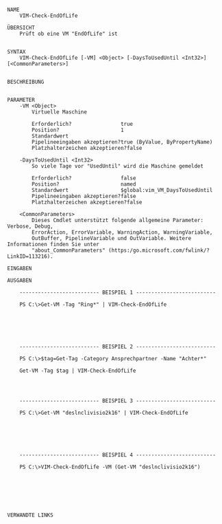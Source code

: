 ﻿```

NAME
    VIM-Check-EndOfLife
    
ÜBERSICHT
    Prüft ob eine VM "EndOfLife" ist
    
    
SYNTAX
    VIM-Check-EndOfLife [-VM] <Object> [-DaysToUsedUntil <Int32>] [<CommonParameters>]
    
    
BESCHREIBUNG
    

PARAMETER
    -VM <Object>
        Virtuelle Maschine
        
        Erforderlich?                true
        Position?                    1
        Standardwert                 
        Pipelineeingaben akzeptieren?true (ByValue, ByPropertyName)
        Platzhalterzeichen akzeptieren?false
        
    -DaysToUsedUntil <Int32>
        So viele Tage vor "UsedUntil" wird die Maschine gemeldet
        
        Erforderlich?                false
        Position?                    named
        Standardwert                 $global:vim_VM_DaysToUsedUntil
        Pipelineeingaben akzeptieren?false
        Platzhalterzeichen akzeptieren?false
        
    <CommonParameters>
        Dieses Cmdlet unterstützt folgende allgemeine Parameter: Verbose, Debug,
        ErrorAction, ErrorVariable, WarningAction, WarningVariable,
        OutBuffer, PipelineVariable und OutVariable. Weitere Informationen finden Sie unter 
        "about_CommonParameters" (https:/go.microsoft.com/fwlink/?LinkID=113216). 
    
EINGABEN
    
AUSGABEN
    
    -------------------------- BEISPIEL 1 --------------------------
    
    PS C:\>Get-VM -Tag "Ring*" | VIM-Check-EndOfLife
    
    
    
    
    
    
    -------------------------- BEISPIEL 2 --------------------------
    
    PS C:\>$tag=Get-Tag -Category Ansprechpartner -Name "Achter*"
    
    Get-VM -Tag $tag | VIM-Check-EndOfLife
    
    
    
    
    -------------------------- BEISPIEL 3 --------------------------
    
    PS C:\>Get-VM "deslnclivisio2k16" | VIM-Check-EndOfLife
    
    
    
    
    
    
    -------------------------- BEISPIEL 4 --------------------------
    
    PS C:\>VIM-Check-EndOfLife -VM (Get-VM "deslnclivisio2k16")
    
    
    
    
    
    
    
VERWANDTE LINKS



```

